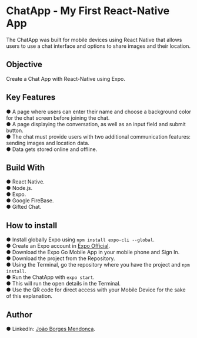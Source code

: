# ChatApp - My First React-Native App
The ChatApp was built for mobile devices using React Native that allows users to use a chat interface and options to share images and their location.

## Objective
Create a Chat App with React-Native using Expo.

## Key Features
● A page where users can enter their name and choose a background color for the chat screen before joining the chat.<br>
● A page displaying the conversation, as well as an input field and submit button.<br>
● The chat must provide users with two additional communication features: sending images and location data.<br>
● Data gets stored online and offline.<br>

## Build With
● React Native.<br>
● Node.js.<br>
● Expo. <br>
● Google FireBase.<br>
● Gifted Chat.<br>

## How to install
● Install globally Expo using `npm install expo-cli --global`.<br>
● Create an Expo account in [Expo Official](https://expo.dev/).<br>
● Download the Expo Go Mobile App in your mobile phone and Sign In.<br>
● Download the project from the Repository.<br>
● Using the Terminal, go the repository where you have the project and `npm install`.<br>
● Run the ChatApp with `expo start`.<br>
● This will run the open details in the Terminal.<br>
● Use the QR code for direct access with your Mobile Device for the sake of this explanation.<br>

## Author
● LinkedIn: [João Borges Mendonça](https://www.linkedin.com/in/jo%C3%A3o-borges-mendon%C3%A7a-0288a26b/).<br>

